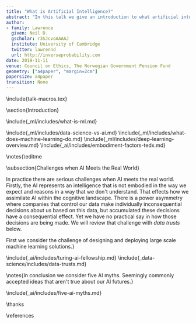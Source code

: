 ```yaml
---
title: "What is Artificial Intelligence?"
abstract: "In this talk we give an introduction to what artificial intelligence technologies are doing today and how they are influencing business and society."
author:
- family: Lawrence
  given: Neil D.
  gscholar: r3SJcvoAAAAJ
  institute: University of Cambridge
  twitter: lawrennd
  url: http://inverseprobability.com
date: 2019-11-11
venue: Council on Ethics, The Norwegian Government Pension Fund
geometry: ["a4paper", "margin=2cm"]
papersize: a4paper
transition: None
---
```


\include{talk-macros.tex}

\section{Introduction}

\include{_ml/includes/what-is-ml.md}


\include{_ml/includes/data-science-vs-ai.md}
\include{_ml/includes/what-does-machine-learning-do.md}
\include{_ml/includes/deep-learning-overview.md}
\include{_ai/includes/embodiment-factors-tedx.md}
<!--include{_data-science/includes/evolved-relationship-society.md}-->
<!--include{_ai/includes/embodiment-and-narrative.md}-->
\notes{\editme 

\subsection{Challenges when AI Meets the Real World}

In practice there are serious challenges when AI meets the real world. Firstly, the AI represents an intelligence that is not embodied in the way we expect and reasons in a way that we don't understand. That effects how we assimilate AI within the cognitive landscape. There is a power asymmetry where companies that control our data make individually inconsequential decisions about us based on this data, but accumulated these decisions have a consequential effect. Yet we have no practical say in how those decisions are being made. We will review that challenge with *data trusts* below.

First we consider the challenge of designing and deploying large scale machine learning solutions.}


\include{_ai/includes/turing-ai-fellowship.md}
\include{_data-science/includes/data-trusts.md}

\notes{In conclusion we consider five AI myths. Seemingly commonly accepted ideas that aren't true about our AI futures.}

\include{_ai/includes/five-ai-myths.md}

\thanks

\references
